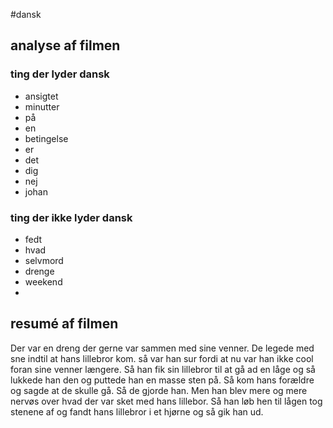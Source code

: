 #dansk 
## analyse af filmen
### ting der lyder dansk
- ansigtet
- minutter
- på 
- en
- betingelse
- er 
- det
- dig
- nej
- johan
### ting der ikke lyder dansk
- fedt
- hvad
- selvmord
- drenge
- weekend
- 
## resumé af filmen
Der var en dreng der gerne var sammen med sine venner. De legede med sne indtil at hans lillebror kom. så var han sur fordi at nu var han ikke cool foran sine venner længere. Så han fik sin lillebror til at gå ad en låge og så lukkede han den og puttede han en masse sten på. Så kom hans forældre og sagde at de skulle gå. Så de gjorde han. Men han blev mere og mere nervøs over hvad der var sket med hans lillebor. Så han løb hen til lågen tog stenene af og fandt hans lillebror i et hjørne og så gik han ud.